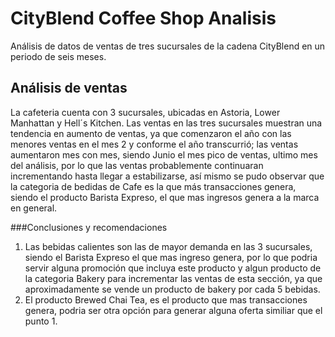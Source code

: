 # CityBlend Coffee Shop Analisis
Análisis de datos de ventas de tres sucursales de la cadena CityBlend en un periodo de seis meses.


## Análisis de ventas

La cafeteria cuenta con 3 sucursales, ubicadas en Astoria, Lower Manhattan y Hell´s Kitchen. Las ventas en las tres sucursales muestran una tendencia en aumento de ventas, ya que comenzaron el año con las menores ventas en el mes 2 y conforme el año transcurrió; las ventas aumentaron mes con mes, siendo Junio el mes pico de ventas, ultimo mes del análisis, por lo que las ventas probablemente continuaran incrementando hasta llegar a estabilizarse, así mismo se pudo observar que la categoria de bedidas de Cafe es la que más transacciones genera, siendo el producto Barista Expreso, el que mas ingresos genera a la marca en general. 

###Conclusiones y recomendaciones

1. Las bebidas calientes son las de mayor demanda en las 3 sucursales, siendo el Barista Expreso el que mas ingreso genera, por lo que podria servir alguna promoción que incluya este producto y algun producto de la categoria Bakery para incrementar las ventas de esta sección, ya que aproximadamente se vende un producto de bakery por cada 5 bebidas.
2. El producto Brewed Chai Tea, es el producto que mas transacciones genera, podria ser otra opción para generar alguna oferta similiar que el punto 1.
